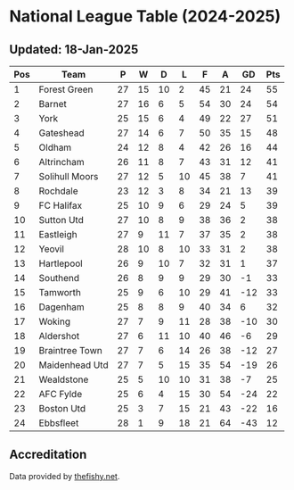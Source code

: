 # National League Table (2024-2025)
## Updated: 18-Jan-2025

| Pos | Team | P | W | D | L | F | A | GD | Pts |
| --- | --- | --- | --- | --- | --- | --- | --- | --- | --- |
| 1 | Forest Green | 27 | 15 | 10 | 2 | 45 | 21 | 24 | 55 |
| 2 | Barnet | 27 | 16 | 6 | 5 | 54 | 30 | 24 | 54 |
| 3 | York | 25 | 15 | 6 | 4 | 49 | 22 | 27 | 51 |
| 4 | Gateshead | 27 | 14 | 6 | 7 | 50 | 35 | 15 | 48 |
| 5 | Oldham | 24 | 12 | 8 | 4 | 42 | 26 | 16 | 44 |
| 6 | Altrincham | 26 | 11 | 8 | 7 | 43 | 31 | 12 | 41 |
| 7 | Solihull Moors | 27 | 12 | 5 | 10 | 45 | 38 | 7 | 41 |
| 8 | Rochdale | 23 | 12 | 3 | 8 | 34 | 21 | 13 | 39 |
| 9 | FC Halifax | 25 | 10 | 9 | 6 | 29 | 24 | 5 | 39 |
| 10 | Sutton Utd | 27 | 10 | 8 | 9 | 38 | 36 | 2 | 38 |
| 11 | Eastleigh | 27 | 9 | 11 | 7 | 37 | 35 | 2 | 38 |
| 12 | Yeovil | 28 | 10 | 8 | 10 | 33 | 31 | 2 | 38 |
| 13 | Hartlepool | 26 | 9 | 10 | 7 | 32 | 31 | 1 | 37 |
| 14 | Southend | 26 | 8 | 9 | 9 | 29 | 30 | -1 | 33 |
| 15 | Tamworth | 25 | 9 | 6 | 10 | 29 | 41 | -12 | 33 |
| 16 | Dagenham | 25 | 8 | 8 | 9 | 40 | 34 | 6 | 32 |
| 17 | Woking | 27 | 7 | 9 | 11 | 28 | 38 | -10 | 30 |
| 18 | Aldershot | 27 | 6 | 11 | 10 | 40 | 46 | -6 | 29 |
| 19 | Braintree Town | 27 | 7 | 6 | 14 | 26 | 38 | -12 | 27 |
| 20 | Maidenhead Utd | 27 | 7 | 5 | 15 | 35 | 54 | -19 | 26 |
| 21 | Wealdstone | 25 | 5 | 10 | 10 | 31 | 38 | -7 | 25 |
| 22 | AFC Fylde | 25 | 6 | 4 | 15 | 30 | 54 | -24 | 22 |
| 23 | Boston Utd | 25 | 3 | 7 | 15 | 21 | 43 | -22 | 16 |
| 24 | Ebbsfleet | 28 | 1 | 9 | 18 | 21 | 64 | -43 | 12 |

## Accreditation 

Data provided by [thefishy.net](https://www.thefishy.net/).